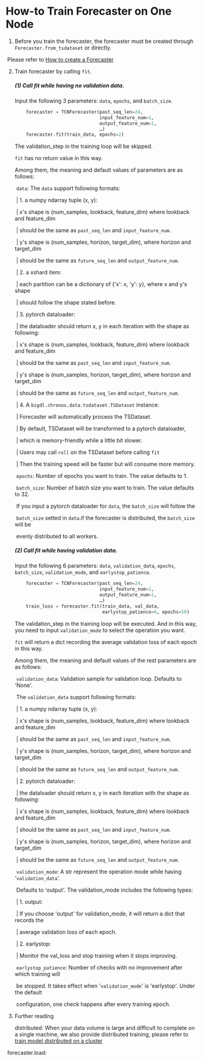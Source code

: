 # How-to Train Forecaster on One Node

1. Before you train the forecaster, the forecaster must be created through `Forecaster.from_tsdataset` or directly.

​       Please refer to [How to create a Forecaster]()

2. Train forecaster by calling `fit`.

   ##### (1) Call fit while having no validation data.

   Input the following 3 parameters: `data`, `epochs`, and `batch_size`.

   ```python
       forecaster = TCNForecaster(past_seq_len=24,                                                                      future_seq_len=5,
                                  input_feature_num=1,
                                  output_feature_num=1,
                                  …)
       forecaster.fit(train_data, epochs=2)
   ```

   The validation_step in the training loop will be skipped.

   `fit` has no return value in this way.

   Among them, the meaning and default values of parameters are as follows:

   ​    `data`: The `data` support following formats:

   ​        | 1. a numpy ndarray tuple (x, y):

   ​        | x's shape is (num_samples, lookback, feature_dim) where lookback and feature_dim

   ​        | should be the same as `past_seq_len` and `input_feature_num`.

   ​        | y's shape is (num_samples, horizon, target_dim), where horizon and target_dim

   ​        | should be the same as `future_seq_len` and `output_feature_num`.

   ​        | 2. a xshard item:

   ​        | each partition can be a dictionary of {'x': x, 'y': y}, where x and y's shape

   ​        | should follow the shape stated before.

   ​        | 3. pytorch dataloader:

   ​        | the dataloader should return x, y in each iteration with the shape as following:

   ​        | x's shape is (num_samples, lookback, feature_dim) where lookback and feature_dim

   ​        | should be the same as `past_seq_len` and `input_feature_num`.

   ​        | y's shape is (num_samples, horizon, target_dim), where horizon and target_dim

   ​        | should be the same as `future_seq_len` and `output_feature_num`.

   ​        | 4. A `bigdl.chronos.data.tsdataset.TSDataset` instance:

   ​        | Forecaster will automatically process the TSDataset.

   ​        | By default, TSDataset will be transformed to a pytorch dataloader,

   ​        | which is memory-friendly while a little bit slower.

   ​        | Users may call `roll` on the TSDataset before calling `fit`

   ​        | Then the training speed will be faster but will consume more memory.

   ​    `epochs`: Number of epochs you want to train. The value defaults to 1.

   ​    `batch_size`: Number of batch size you want to train. The value defaults to 32.

   ​        If you input a pytorch dataloader for `data`, the `batch_size` will follow the

   ​        `batch_size` setted in `data`.if the forecaster is distributed, the `batch_size` will be

   ​        evenly distributed to all workers.

   ##### (2) Call fit while having validation data.

   Input the following 6 parameters: `data`, `validation_data`, `epochs`, `batch_size`, `validation_mode`, and `earlystop_patience`.

   ```python
       forecaster = TCNForecaster(past_seq_len=24,                                                                      future_seq_len=5,
                                  input_feature_num=1,
                                  output_feature_num=1,
                                  …)
       train_loss = forecaster.fit(train_data, val_data,                                                                 validation_mode='earlystop',
                                   earlystop_patience=6, epochs=50)
   ```

   The validation_step in the training loop will be executed. And in this way, you need to input `validation_mode` to select the operation you want.

   `fit` will return a dict recording the average validation loss of each epoch in this way.

   Among them, the meaning and default values of the rest parameters are as follows:

   ​    `validation_data`: Validation sample for validation loop. Defaults to 'None'.

   ​        The `validation_data` support following formats:

   ​        | 1. a numpy ndarray tuple (x, y):

   ​        | x's shape is (num_samples, lookback, feature_dim) where lookback and feature_dim

   ​        | should be the same as `past_seq_len` and `input_feature_num`.

   ​        | y's shape is (num_samples, horizon, target_dim), where horizon and target_dim

   ​        | should be the same as `future_seq_len` and `output_feature_num`.

   ​        | 2. pytorch dataloader:

   ​        | the dataloader should return x, y in each iteration with the shape as following:

   ​        | x's shape is (num_samples, lookback, feature_dim) where lookback and feature_dim

   ​        | should be the same as `past_seq_len` and `input_feature_num`.

   ​        | y's shape is (num_samples, horizon, target_dim), where horizon and target_dim

   ​        | should be the same as `future_seq_len` and `output_feature_num`.

   ​    `validation_mode`:  A str represent the operation mode while having '`validation_data`'.

   ​        Defaults to 'output'. The validation_mode includes the following types:

   ​        | 1. output:

   ​        | If you choose 'output' for validation_mode, it will return a dict that records the

   ​        | average validation loss of each epoch.

   ​        | 2. earlystop:

   ​        | Monitor the val_loss and stop training when it stops improving.

   ​    `earlystop_patience`: Number of checks with no improvement after which training will

   ​        be stopped. It takes effect when '`validation_mode`' is 'earlystop'. Under the default

   ​        configuration, one check happens after every training epoch.

3. Further reading

   distributed: When your data volume is large and difficult to complete on a single machine, we also provide distributed training, please refer to [train model distributed on a cluster]()

​       forecaster.load: